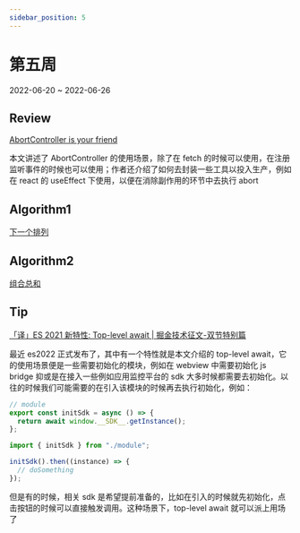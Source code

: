 ```yaml
---
sidebar_position: 5
---
```


# 第五周

2022-06-20 ~ 2022-06-26

## Review

[AbortController is your friend](https://whistlr.info/2022/abortcontroller-is-your-friend/)

本文讲述了 AbortController 的使用场景，除了在 fetch 的时候可以使用，在注册监听事件的时候也可以使用；作者还介绍了如何去封装一些工具以投入生产，例如在 react 的 useEffect 下使用，以便在消除副作用的环节中去执行 abort

## Algorithm1

[下一个排列](https://github.com/JunwuHuang/leetcode-daily/blob/master/next-permutation/%E4%B8%8B%E4%B8%80%E4%B8%AA%E6%8E%92%E5%88%97.md)

## Algorithm2

[组合总和](https://github.com/JunwuHuang/leetcode-daily/blob/master/combination-sum/%E7%BB%84%E5%90%88%E6%80%BB%E5%92%8C.md)

## Tip

[「译」ES 2021 新特性: Top-level await | 掘金技术征文-双节特别篇](https://juejin.cn/post/6878441223951122446)

最近 es2022 正式发布了，其中有一个特性就是本文介绍的 top-level await，它的使用场景便是一些需要初始化的模块，例如在 webview 中需要初始化 js bridge 抑或是在接入一些例如应用监控平台的 sdk 大多时候都需要去初始化。以往的时候我们可能需要的在引入该模块的时候再去执行初始化，例如：

```javascript
// module
export const initSdk = async () => {
  return await window.__SDK__.getInstance();
};
```

```javascript
import { initSdk } from "./module";

initSdk().then((instance) => {
  // doSomething
});
```

但是有的时候，相关 sdk 是希望提前准备的，比如在引入的时候就先初始化，点击按钮的时候可以直接触发调用。这种场景下，top-level await 就可以派上用场了
